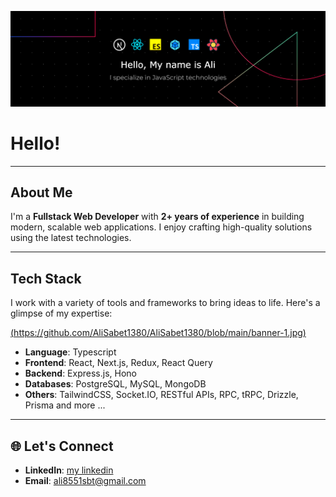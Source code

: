[![Header](https://github.com/AliSabet1380/AliSabet1380/blob/main/banner-1.jpg)](https://github.com/AliSabet1380)

#  Hello!

---

##  About Me  
I'm a **Fullstack Web Developer** with **2+ years of experience** in building modern, scalable web applications. I enjoy crafting high-quality solutions using the latest technologies.

---

##  Tech Stack  
I work with a variety of tools and frameworks to bring ideas to life. Here's a glimpse of my expertise:

[(https://github.com/AliSabet1380/AliSabet1380/blob/main/banner-1.jpg)](https://github.com/AliSabet1380)


- **Language**: Typescript
- **Frontend**: React, Next.js, Redux, React Query  
- **Backend**: Express.js, Hono  
- **Databases**: PostgreSQL, MySQL, MongoDB  
- **Others**: TailwindCSS, Socket.IO, RESTful APIs, RPC, tRPC, Drizzle, Prisma and more ... 

---

## 🌐 Let's Connect 
 
- **LinkedIn**: [my linkedin](https://www.linkedin.com/in/ali-sabet-79629a249?utm_source=share&utm_campaign=share_via&utm_content=profile&utm_medium=android_app)  
- **Email**: [ali8551sbt@gmail.com](mailto:ali8551sbt@gmail.com)
